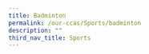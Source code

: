 ```yaml
---
title: Badminton
permalink: /our-ccas/Sports/badminton
description: ""
third_nav_title: Sports
---
```

